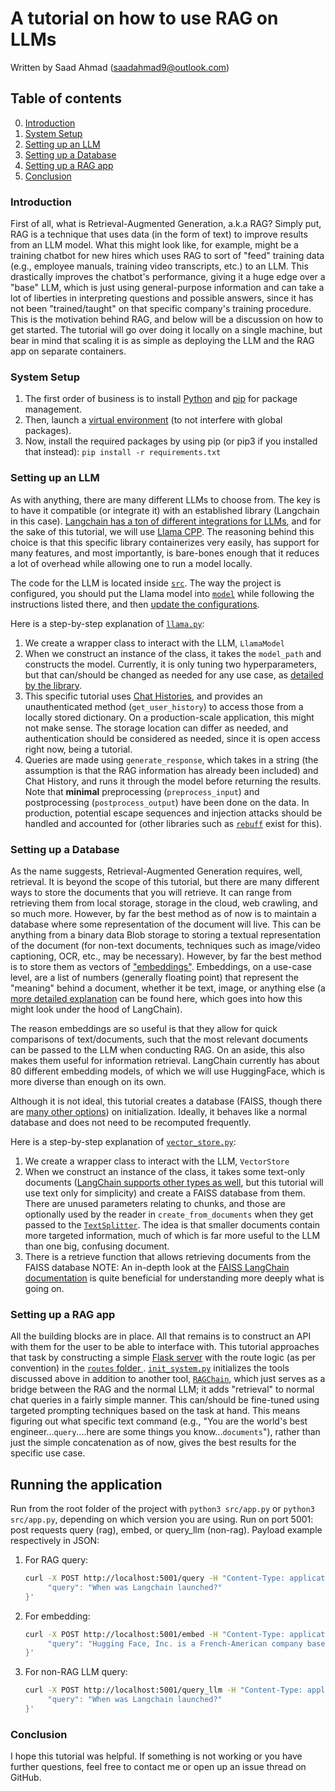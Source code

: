 # A tutorial on how to use RAG on LLMs

Written by Saad Ahmad (saadahmad9@outlook.com)

## Table of contents

0. [Introduction](#introduction)
1. [System Setup](#setup)
2. [Setting up an LLM](#llm)
3. [Setting up a Database](#db)
4. [Setting up a RAG app](#rag)
5. [Conclusion](#end)

### Introduction <a name="introduction"></a>

First of all, what is Retrieval-Augmented Generation, a.k.a RAG? Simply put, RAG is a technique that uses data (in the form of text) to improve results from an LLM model. What this might look like, for example, might be a training chatbot for new hires which uses RAG to sort of "feed" training data (e.g., employee manuals, training video transcripts, etc.) to an LLM. This drastically improves the chatbot's performance, giving it a huge edge over a "base" LLM, which is just using general-purpose information and can take a lot of liberties in interpreting questions and possible answers, since it has not been "trained/taught" on that specific company's training procedure. This is the motivation behind RAG, and below will be a discussion on how to get started. The tutorial will go over doing it locally on a single machine, but bear in mind that scaling it is as simple as deploying the LLM and the RAG app on separate containers.

### System Setup <a name="setup"></a>

1. The first order of business is to install [Python](https://www.python.org/downloads/) and [pip](https://pip.pypa.io/en/stable/installation/) for package management.
2. Then, launch a [virtual environment](https://docs.python.org/3/library/venv.html) (to not interfere with global packages).
3. Now,  install the required packages by using pip (or pip3 if you installed that instead): `pip install -r requirements.txt`

### Setting up an LLM <a name="llm"></a>

As with anything, there are many different LLMs to choose from. The key is to have it compatible (or integrate it) with an established library (Langchain in this case). [Langchain has a ton of different integrations for LLMs](https://python.langchain.com/docs/integrations/chat/), and for the sake of this tutorial, we will use [Llama CPP](https://python.langchain.com/docs/integrations/llms/llamacpp/). The reasoning behind this choice is that this specific library containerizes very easily, has support for many features, and most importantly, is bare-bones enough that it reduces a lot of overhead while allowing one to run a model locally.

The code for the LLM is located inside [`src`](src/models). The way the project is configured, you should put the Llama model into [`model`](model) while following the instructions listed there, and then [update the configurations](src/config). 

Here is a step-by-step explanation of [`llama.py`](src/models/llama.py):

1. We create a wrapper class to interact with the LLM, `LlamaModel`
2. When we construct an instance of the class, it takes the `model_path` and constructs the model. Currently, it is only tuning two hyperparameters, but that can/should be changed as needed for any use case, as [detailed by the library](https://llama-cpp-python.readthedocs.io/en/latest/api-reference/#high-level-api:~:text=for%20llama.cpp.-,llama_cpp.Llama,-High%2Dlevel%20Python).
3. This specific tutorial uses [Chat Histories](https://python.langchain.com/api_reference/core/chat_history.html), and provides an unauthenticated method (`get_user_history`) to access those from a locally stored dictionary. On a production-scale application, this might not make sense. The storage location can differ as needed, and authentication should be considered as needed, since it is open access right now, being a tutorial.
4. Queries are made using `generate_response`, which takes in a string (the assumption is that the RAG information has already been included) and Chat History, and runs it through the model before returning the results. Note that **minimal** preprocessing (`preprocess_input`) and postprocessing (`postprocess_output`) have been done on the data. In production, potential escape sequences and injection attacks should be handled and accounted for (other libraries such as [`rebuff`](https://pypi.org/project/rebuff/) exist for this). 

### Setting up a Database <a name="db"></a>

As the name suggests, Retrieval-Augmented Generation requires, well, retrieval. It is beyond the scope of this tutorial, but there are many different ways to store the documents that you will retrieve. It can range from retrieving them from local storage, storage in the cloud, web crawling, and so much more. However, by far the best method as of now is to maintain a database where some representation of the document will live. This can be anything from a binary data Blob storage to storing a textual representation of the document (for non-text documents, techniques such as image/video captioning, OCR, etc., may be necessary). However, by far the best method is to store them as vectors of ["embeddings"](https://python.langchain.com/docs/concepts/embedding_models/). Embeddings, on a use-case level, are a list of numbers (generally floating point) that represent the "meaning" behind a document, whether it be text, image, or anything else (a [more detailed explanation](https://huggingface.co/learn/cookbook/en/faiss_with_hf_datasets_and_clip) can be found here, which goes into how this might look under the hood of LangChain). 

The reason embeddings are so useful is that they allow for quick comparisons of text/documents, such that the most relevant documents can be passed to the LLM when conducting RAG. On an aside, this also makes them useful for information retrieval. LangChain currently has about 80 different embedding models, of which we will use HuggingFace, which is more diverse than enough on its own. 

Although it is not ideal, this tutorial creates a database (FAISS, though there are [many other options](https://python.langchain.com/docs/integrations/vectorstores/)) on initialization. Ideally, it behaves like a normal database and does not need to be recomputed frequently. 

Here is a step-by-step explanation of [`vector_store.py`](src/retrievers/vector_store.py):

1. We create a wrapper class to interact with the LLM, `VectorStore`
2. When we construct an instance of the class, it takes some text-only documents ([LangChain supports other types as well](https://python.langchain.com/docs/integrations/document_loaders/), but this tutorial will use text only for simplicity) and create a FAISS database from them. There are unused parameters relating to chunks, and those are optionally used by the reader in `create_from_documents` when they get passed to the [`TextSplitter`](src/utils/text_splitter.py). The idea is that smaller documents contain more targeted information, much of which is far more useful to the LLM than one big, confusing document.
3. There is a retrieve function that allows retrieving documents from the FAISS database
NOTE: An in-depth look at the [FAISS LangChain documentation](https://api.python.langchain.com/en/latest/vectorstores/langchain_community.vectorstores.faiss.FAISS.html#langchain_community.vectorstores.faiss.FAISS) is quite beneficial for understanding more deeply what is going on.

### Setting up a RAG app <a name="rag"></a>

All the building blocks are in place. All that remains is to construct an API with them for the user to be able to interface with. This tutorial approaches that task by constructing a simple [Flask server](src/app.py) with the route logic (as per convention) in the [`routes` folder ](src/routes). [`init_system.py`](src/routes/init_system.py) initializes the tools discussed above in addition to another tool, [`RAGChain`](src/chains/rag_chain.py), which just serves as a bridge between the RAG and the normal LLM; it adds "retrieval" to normal chat queries in a fairly simple manner. This can/should be fine-tuned using targeted prompting techniques based on the task at hand. This means figuring out what specific text command (e.g., "You are the world's best engineer...`query`....here are some things you know...`documents`"), rather than just the simple concatenation as of now, gives the best results for the specific use case.

## Running the application

Run from the root folder of the project with `python3 src/app.py` or `python3 src/app.py`, depending on which version you are using.
Run on port 5001: post requests query (rag), embed, or query_llm (non-rag). Payload example respectively in JSON:

1. For RAG query:

    ```bash
    curl -X POST http://localhost:5001/query -H "Content-Type: application/json" -d '{
         "query": "When was Langchain launched?"
    }'
    ```

2. For embedding:

    ```bash
    curl -X POST http://localhost:5001/embed -H "Content-Type: application/json" -d '{
         "query": "Hugging Face, Inc. is a French-American company based in New York City that develops computation tools for building machine-learning applications. It’s best known for its Transformers library (compatible with PyTorch, TensorFlow & JAX), the Hugging Face Hub for sharing models & datasets, and related projects like Gradio and Datasets."
    }'
    ```

3. For non-RAG LLM query:

    ```bash
    curl -X POST http://localhost:5001/query_llm -H "Content-Type: application/json" -d '{
         "query": "When was Langchain launched?"
    }'
    ```

### Conclusion <a name="end"></a>

I hope this tutorial was helpful. If something is not working or you have further questions, feel free to contact me or open up an issue thread on GitHub.
